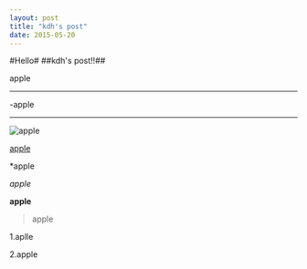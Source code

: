 ```yaml
---
layout: post
title: "kdh's post"
date: 2015-05-20
---
```


#Hello#
##kdh's post!!##

apple


---
-apple


***

![apple](http://cafeptthumb4.phinf.naver.net/20140121_271/ceojk0227_1390291715460RRLbO_PNG/11.png?type=w740)


[apple](endic.naver.com/enkrEntry.nhn?sLn=kr&entryId=c7e44543765f4d99ad79709c3146253c)

*apple


*apple*


**apple**


>apple


1.aplle



2.apple
